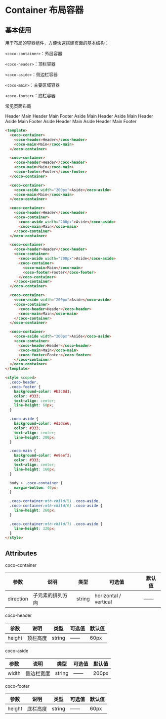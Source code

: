 # Container 布局容器

## 基本使用

用于布局的容器组件，方便快速搭建页面的基本结构：

`<coco-container>`：外层容器

`<coco-header>`：顶栏容器

`<coco-aside>`：侧边栏容器

`<coco-main>`：主要区域容器

`<coco-footer>`：底栏容器

常见页面布局

  <coco-container>
    <coco-header>Header</coco-header>
    <coco-main>Main</coco-main>
  </coco-container>

  <coco-container>
    <coco-header>Header</coco-header>
    <coco-main>Main</coco-main>
    <coco-footer>Footer</coco-footer>
  </coco-container>

  <coco-container>
    <coco-aside width="200px">Aside</coco-aside>
    <coco-main>Main</coco-main>
  </coco-container>

  <coco-container>
    <coco-header>Header</coco-header>
    <coco-container>
      <coco-aside width="200px">Aside</coco-aside>
      <coco-main>Main</coco-main>
    </coco-container>
  </coco-container>

  <coco-container>
    <coco-header>Header</coco-header>
    <coco-container>
      <coco-aside width="200px">Aside</coco-aside>
      <coco-container>
        <coco-main>Main</coco-main>
        <coco-footer>Footer</coco-footer>
      </coco-container>
    </coco-container>
  </coco-container>

  <coco-container>
    <coco-aside width="200px">Aside</coco-aside>
    <coco-container>
      <coco-header>Header</coco-header>
      <coco-main>Main</coco-main>
    </coco-container>
  </coco-container>

  <coco-container>
    <coco-aside width="200px">Aside</coco-aside>
    <coco-container>
      <coco-header>Header</coco-header>
      <coco-main>Main</coco-main>
      <coco-footer>Footer</coco-footer>
    </coco-container>
  </coco-container>

```html
<template>
  <coco-container>
    <coco-header>Header</coco-header>
    <coco-main>Main</coco-main>
  </coco-container>

  <coco-container>
    <coco-header>Header</coco-header>
    <coco-main>Main</coco-main>
    <coco-footer>Footer</coco-footer>
  </coco-container>

  <coco-container>
    <coco-aside width="200px">Aside</coco-aside>
    <coco-main>Main</coco-main>
  </coco-container>

  <coco-container>
    <coco-header>Header</coco-header>
    <coco-container>
      <coco-aside width="200px">Aside</coco-aside>
      <coco-main>Main</coco-main>
    </coco-container>
  </coco-container>

  <coco-container>
    <coco-header>Header</coco-header>
    <coco-container>
      <coco-aside width="200px">Aside</coco-aside>
      <coco-container>
        <coco-main>Main</coco-main>
        <coco-footer>Footer</coco-footer>
      </coco-container>
    </coco-container>
  </coco-container>

  <coco-container>
    <coco-aside width="200px">Aside</coco-aside>
    <coco-container>
      <coco-header>Header</coco-header>
      <coco-main>Main</coco-main>
    </coco-container>
  </coco-container>

  <coco-container>
    <coco-aside width="200px">Aside</coco-aside>
    <coco-container>
      <coco-header>Header</coco-header>
      <coco-main>Main</coco-main>
      <coco-footer>Footer</coco-footer>
    </coco-container>
  </coco-container>
</template>

<style scoped>
  .coco-header,
  .coco-footer {
    background-color: #b3c0d1;
    color: #333;
    text-align: center;
    line-height: 60px;
  }

  .coco-aside {
    background-color: #d3dce6;
    color: #333;
    text-align: center;
    line-height: 200px;
  }

  .coco-main {
    background-color: #e9eef3;
    color: #333;
    text-align: center;
    line-height: 160px;
  }

  body > .coco-container {
    margin-bottom: 40px;
  }

  .coco-container:nth-child(5) .coco-aside,
  .coco-container:nth-child(6) .coco-aside {
    line-height: 260px;
  }

  .coco-container:nth-child(7) .coco-aside {
    line-height: 320px;
  }
</style>
```

## Attributes

coco-container

| 参数      | 说明             | 类型   | 可选值                | 默认值 |
| --------- | ---------------- | ------ | --------------------- | ------ |
| direction | 子元素的排列方向 | string | horizontal / vertical | ——     |

coco-header

| 参数   | 说明     | 类型   | 可选值 | 默认值 |
| ------ | -------- | ------ | ------ | ------ |
| height | 顶栏高度 | string | ——     | 60px   |

coco-aside

| 参数  | 说明       | 类型   | 可选值 | 默认值 |
| ----- | ---------- | ------ | ------ | ------ |
| width | 侧边栏宽度 | string | ——     | 200px  |

coco-footer

| 参数   | 说明     | 类型   | 可选值 | 默认值 |
| ------ | -------- | ------ | ------ | ------ |
| height | 底栏高度 | string | ——     | 60px   |
